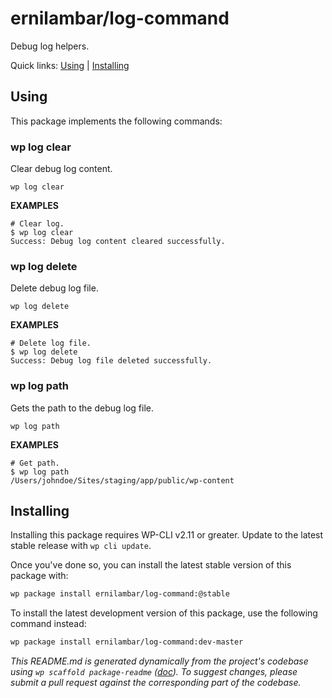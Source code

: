 ernilambar/log-command
======================

Debug log helpers.



Quick links: [Using](#using) | [Installing](#installing)

## Using

This package implements the following commands:

### wp log clear

Clear debug log content.

~~~
wp log clear 
~~~

**EXAMPLES**

    # Clear log.
    $ wp log clear
    Success: Debug log content cleared successfully.



### wp log delete

Delete debug log file.

~~~
wp log delete 
~~~

**EXAMPLES**

    # Delete log file.
    $ wp log delete
    Success: Debug log file deleted successfully.



### wp log path

Gets the path to the debug log file.

~~~
wp log path 
~~~

**EXAMPLES**

    # Get path.
    $ wp log path
    /Users/johndoe/Sites/staging/app/public/wp-content

## Installing

Installing this package requires WP-CLI v2.11 or greater. Update to the latest stable release with `wp cli update`.

Once you've done so, you can install the latest stable version of this package with:

```bash
wp package install ernilambar/log-command:@stable
```

To install the latest development version of this package, use the following command instead:

```bash
wp package install ernilambar/log-command:dev-master
```


*This README.md is generated dynamically from the project's codebase using `wp scaffold package-readme` ([doc](https://github.com/wp-cli/scaffold-package-command#wp-scaffold-package-readme)). To suggest changes, please submit a pull request against the corresponding part of the codebase.*
